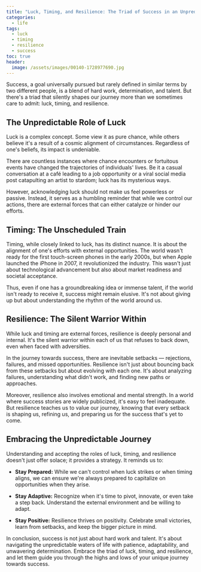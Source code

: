 ```yaml
---
title: "Luck, Timing, and Resilience: The Triad of Success in an Unpredictable World"
categories:
  - life
tags:
  - luck
  - timing
  - resilience
  - success
toc: true
header:
  image: /assets/images/00140-1728977690.jpg
---
```


Success, a goal universally pursued but rarely defined in similar terms by two different people, is a blend of hard work, determination, and talent. But there's a triad that silently shapes our journey more than we sometimes care to admit: luck, timing, and resilience.

## The Unpredictable Role of Luck

Luck is a complex concept. Some view it as pure chance, while others believe it's a result of a cosmic alignment of circumstances. Regardless of one's beliefs, its impact is undeniable. 

There are countless instances where chance encounters or fortuitous events have changed the trajectories of individuals' lives. Be it a casual conversation at a café leading to a job opportunity or a viral social media post catapulting an artist to stardom; luck has its mysterious ways.

However, acknowledging luck should not make us feel powerless or passive. Instead, it serves as a humbling reminder that while we control our actions, there are external forces that can either catalyze or hinder our efforts.

## Timing: The Unscheduled Train

Timing, while closely linked to luck, has its distinct nuance. It is about the alignment of one's efforts with external opportunities. The world wasn't ready for the first touch-screen phones in the early 2000s, but when Apple launched the iPhone in 2007, it revolutionized the industry. This wasn't just about technological advancement but also about market readiness and societal acceptance.

Thus, even if one has a groundbreaking idea or immense talent, if the world isn't ready to receive it, success might remain elusive. It's not about giving up but about understanding the rhythm of the world around us.

## Resilience: The Silent Warrior Within

While luck and timing are external forces, resilience is deeply personal and internal. It's the silent warrior within each of us that refuses to back down, even when faced with adversities.

In the journey towards success, there are inevitable setbacks — rejections, failures, and missed opportunities. Resilience isn't just about bouncing back from these setbacks but about evolving with each one. It's about analyzing failures, understanding what didn't work, and finding new paths or approaches.

Moreover, resilience also involves emotional and mental strength. In a world where success stories are widely publicized, it's easy to feel inadequate. But resilience teaches us to value our journey, knowing that every setback is shaping us, refining us, and preparing us for the success that's yet to come.

## Embracing the Unpredictable Journey

Understanding and accepting the roles of luck, timing, and resilience doesn't just offer solace; it provides a strategy. It reminds us to:

- **Stay Prepared:** While we can't control when luck strikes or when timing aligns, we can ensure we're always prepared to capitalize on opportunities when they arise.
  
- **Stay Adaptive:** Recognize when it's time to pivot, innovate, or even take a step back. Understand the external environment and be willing to adapt.
  
- **Stay Positive:** Resilience thrives on positivity. Celebrate small victories, learn from setbacks, and keep the bigger picture in mind.

In conclusion, success is not just about hard work and talent. It's about navigating the unpredictable waters of life with patience, adaptability, and unwavering determination. Embrace the triad of luck, timing, and resilience, and let them guide you through the highs and lows of your unique journey towards success.